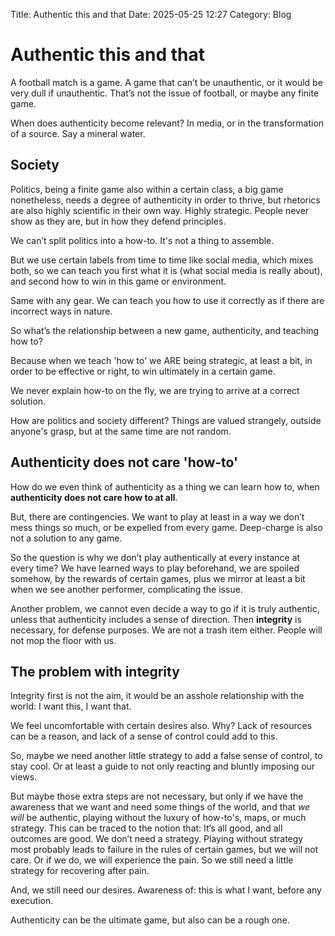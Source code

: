 Title: Authentic this and that
Date: 2025-05-25 12:27
Category: Blog

# Authentic this and that


A football match is a game. A game that can’t be unauthentic, or it would be very dull if unauthentic. That’s not the issue of football, or maybe any finite game. 

When does authenticity become relevant? In media, or in the transformation of a source. Say a mineral water. 

## Society

Politics, being a finite game also within a certain class, a big game nonetheless, needs a degree of authenticity in order to thrive, but rhetorics are also highly scientific in their own way. Highly strategic. People never show as they are, but in how they defend principles. 

We can’t split politics into a how-to. It's not a thing to assemble. 

But we use certain labels from time to time like social media, which mixes both, so we can teach you first what it is (what social media is really about), and second how to win in this game or environment. 

Same with any gear. We can teach you how to use it correctly as if there are incorrect ways in nature. 

So what’s the relationship between a new game, authenticity, and teaching how to?

Because when we teach 'how to' we ARE being strategic, at least a bit, in order to be effective or right, to win ultimately in a certain game. 

We never explain how-to on the fly, we are trying to arrive at a correct solution. 

How are politics and society different? Things are valued strangely, outside anyone's grasp, but at the same time are not random. 

## Authenticity does not care 'how-to'

How do we even think of authenticity as a thing we can learn how to, when **authenticity does not care how to at all**. 

But, there are contingencies. We want to play at least in a way we don’t mess things so much, or be expelled from every game. Deep-charge is also not a solution to any game. 

So the question is why we don’t play authentically at every instance at every time? We have learned ways to play beforehand, we are spoiled somehow, by the rewards of certain games, plus we mirror at least a bit when we see another performer, complicating the issue. 

Another problem, we cannot even decide a way to go if it is truly authentic, unless that authenticity includes a sense of direction. Then **integrity** is necessary, for defense purposes. We are not a trash item either. People will not mop the floor with us. 

## The problem with integrity

Integrity first is not the aim, it would be an asshole relationship with the world: I want this, I want that. 

We feel uncomfortable with certain desires also. Why? Lack of resources can be a reason, and lack of a sense of control could add to this. 

So, maybe we need another little strategy to add a false sense of control, to stay cool. Or at least a guide to not only reacting and bluntly imposing our views. 

But maybe those extra steps are not necessary, but only if we have the awareness that we want and need some things of the world, and that *we will* be authentic, playing without the luxury of how-to's, maps, or much strategy. This can be traced to the notion that: It’s all good, and all outcomes are good. We don’t need a strategy. 
Playing without strategy most probably leads to failure in the rules of certain games, but we will not care. Or if we do, we will experience the pain. So we still need a little strategy for recovering after pain. 

And, we still need our desires. Awareness of: this is what I want, before any execution. 

Authenticity can be the ultimate game, but also can be a rough one. 






